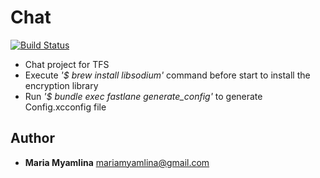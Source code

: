 # Chat

[![Build Status](https://travis-ci.com/mariamyamlina/chat.svg?branch=homework-13)](https://travis-ci.com/mariamyamlina/chat)

- Chat project for TFS
- Execute *'$ brew install libsodium'* command before start to install the encryption library
- Run *'$ bundle exec fastlane generate_config'* to generate Config.xcconfig file

## Author

- **Maria Myamlina** mariamyamlina@gmail.com
